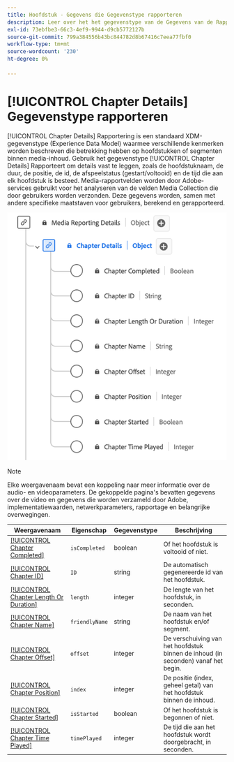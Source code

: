 ```yaml
---
title: Hoofdstuk - Gegevens die Gegevenstype rapporteren
description: Leer over het het gegevenstype van de Gegevens van de Rapportering van de Ervaring van het Hoofdstuk Model (XDM).
exl-id: 73ebfbe3-66c3-4ef9-9944-d9cb5772127b
source-git-commit: 799a384556b43bc844782d8b67416c7eea77fbf0
workflow-type: tm+mt
source-wordcount: '230'
ht-degree: 0%

---
```


# [!UICONTROL Chapter Details] Gegevenstype rapporteren

[!UICONTROL Chapter Details] Rapportering is een standaard XDM-gegevenstype (Experience Data Model) waarmee verschillende kenmerken worden beschreven die betrekking hebben op hoofdstukken of segmenten binnen media-inhoud. Gebruik het gegevenstype [!UICONTROL Chapter Details] Rapporteert om details vast te leggen, zoals de hoofdstuknaam, de duur, de positie, de id, de afspeelstatus (gestart/voltooid) en de tijd die aan elk hoofdstuk is besteed. Media-rapportvelden worden door Adobe-services gebruikt voor het analyseren van de velden Media Collection die door gebruikers worden verzonden. Deze gegevens worden, samen met andere specifieke maatstaven voor gebruikers, berekend en gerapporteerd.

![ A diagram van de Details van het Hoofdstuk die gegevenstype melden.](../images/data-types/chapter-details-reporting.png)

>[!NOTE]
>
>Elke weergavenaam bevat een koppeling naar meer informatie over de audio- en videoparameters. De gekoppelde pagina&#39;s bevatten gegevens over de video en gegevens die worden verzameld door Adobe, implementatiewaarden, netwerkparameters, rapportage en belangrijke overwegingen.

| Weergavenaam | Eigenschap | Gegevenstype | Beschrijving |
|-------------------------------------------------------------------------------------------------------------------------------------------------------------------------|---------------|-----------|--------------------------------------------------------------|
| [[!UICONTROL Chapter Completed]](https://experienceleague.adobe.com/docs/media-analytics/using/implementation/variables/chapter-parameters.html?lang=nl-NL#chapter-complete) | `isCompleted` | boolean | Of het hoofdstuk is voltooid of niet. |
| [[!UICONTROL Chapter ID]](https://experienceleague.adobe.com/docs/media-analytics/using/implementation/variables/chapter-parameters.html?lang=nl-NL#chapter) | `ID` | string | De automatisch gegenereerde id van het hoofdstuk. |
| [[!UICONTROL Chapter Length Or Duration]](https://experienceleague.adobe.com/docs/media-analytics/using/implementation/variables/chapter-parameters.html?lang=nl-NL#chapter-length) | `length` | integer | De lengte van het hoofdstuk, in seconden. |
| [[!UICONTROL Chapter Name]](https://experienceleague.adobe.com/docs/media-analytics/using/implementation/variables/chapter-parameters.html?lang=nl-NL#chapter-name) | `friendlyName` | string | De naam van het hoofdstuk en/of segment. |
| [[!UICONTROL Chapter Offset]](https://experienceleague.adobe.com/docs/media-analytics/using/implementation/variables/chapter-parameters.html?lang=nl-NL#chapter-offset) | `offset` | integer | De verschuiving van het hoofdstuk binnen de inhoud (in seconden) vanaf het begin. |
| [[!UICONTROL Chapter Position]](https://experienceleague.adobe.com/docs/media-analytics/using/implementation/variables/chapter-parameters.html?lang=nl-NL#chapter-position) | `index` | integer | De positie (index, geheel getal) van het hoofdstuk binnen de inhoud. |
| [[!UICONTROL Chapter Started]](https://experienceleague.adobe.com/docs/media-analytics/using/implementation/variables/chapter-parameters.html?lang=nl-NL#chapter-start) | `isStarted` | boolean | Of het hoofdstuk is begonnen of niet. |
| [[!UICONTROL Chapter Time Played]](https://experienceleague.adobe.com/docs/media-analytics/using/implementation/variables/chapter-parameters.html?lang=nl-NL#chapter-time-spent) | `timePlayed` | integer | De tijd die aan het hoofdstuk wordt doorgebracht, in seconden. |
